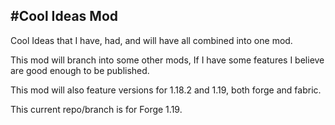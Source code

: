 #Cool Ideas Mod
---
Cool Ideas that I have, had, and will have all combined into one mod.

This mod will branch into some other mods, If I have some features I believe are good enough to be published.

This mod will also feature versions for 1.18.2 and 1.19, both forge and fabric.

This current repo/branch is for Forge 1.19.